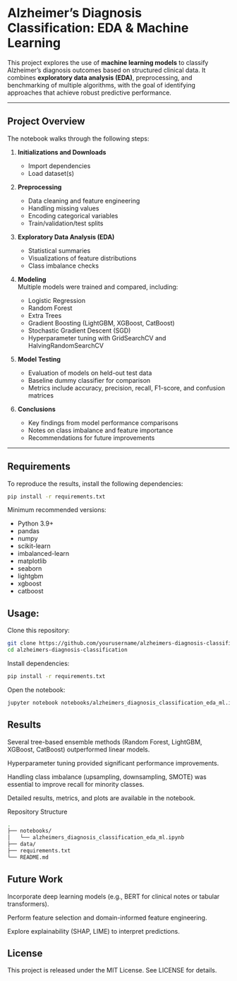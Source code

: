 # Alzheimer’s Diagnosis Classification: EDA & Machine Learning

This project explores the use of **machine learning models** to classify Alzheimer’s diagnosis outcomes based on structured clinical data. It combines **exploratory data analysis (EDA)**, preprocessing, and benchmarking of multiple algorithms, with the goal of identifying approaches that achieve robust predictive performance.

---

## Project Overview
The notebook walks through the following steps:

1. **Initializations and Downloads**  
   - Import dependencies  
   - Load dataset(s)  

2. **Preprocessing**  
   - Data cleaning and feature engineering  
   - Handling missing values  
   - Encoding categorical variables  
   - Train/validation/test splits  

3. **Exploratory Data Analysis (EDA)**  
   - Statistical summaries  
   - Visualizations of feature distributions  
   - Class imbalance checks  

4. **Modeling**  
   Multiple models were trained and compared, including:  
   - Logistic Regression  
   - Random Forest  
   - Extra Trees  
   - Gradient Boosting (LightGBM, XGBoost, CatBoost)  
   - Stochastic Gradient Descent (SGD)  
   - Hyperparameter tuning with GridSearchCV and HalvingRandomSearchCV  

5. **Model Testing**  
   - Evaluation of models on held-out test data  
   - Baseline dummy classifier for comparison  
   - Metrics include accuracy, precision, recall, F1-score, and confusion matrices  

6. **Conclusions**  
   - Key findings from model performance comparisons  
   - Notes on class imbalance and feature importance  
   - Recommendations for future improvements  

---

## Requirements
To reproduce the results, install the following dependencies:

```bash
pip install -r requirements.txt
```
Minimum recommended versions:
- Python 3.9+
- pandas
- numpy
- scikit-learn
- imbalanced-learn
- matplotlib
- seaborn
- lightgbm
- xgboost
- catboost

## Usage:
Clone this repository:

```bash
git clone https://github.com/yourusername/alzheimers-diagnosis-classification.git
cd alzheimers-diagnosis-classification
```
Install dependencies:

```bash
pip install -r requirements.txt
```
Open the notebook:

```bash
jupyter notebook notebooks/alzheimers_diagnosis_classification_eda_ml.ipynb
```
## Results
Several tree-based ensemble methods (Random Forest, LightGBM, XGBoost, CatBoost) outperformed linear models.

Hyperparameter tuning provided significant performance improvements.

Handling class imbalance (upsampling, downsampling, SMOTE) was essential to improve recall for minority classes.

Detailed results, metrics, and plots are available in the notebook.

Repository Structure
```bash
.
├── notebooks/
│   └── alzheimers_diagnosis_classification_eda_ml.ipynb
├── data/                
├── requirements.txt
└── README.md
```
## Future Work
Incorporate deep learning models (e.g., BERT for clinical notes or tabular transformers).

Perform feature selection and domain-informed feature engineering.

Explore explainability (SHAP, LIME) to interpret predictions.

## License
This project is released under the MIT License. See LICENSE for details.
